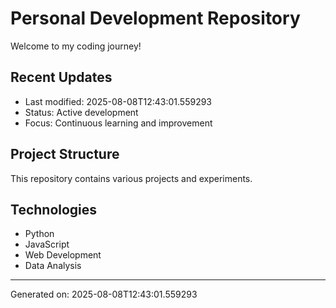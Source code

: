 # Personal Development Repository

Welcome to my coding journey! 

## Recent Updates
- Last modified: 2025-08-08T12:43:01.559293
- Status: Active development
- Focus: Continuous learning and improvement

## Project Structure
This repository contains various projects and experiments.

## Technologies
- Python
- JavaScript  
- Web Development
- Data Analysis

---
Generated on: 2025-08-08T12:43:01.559293
